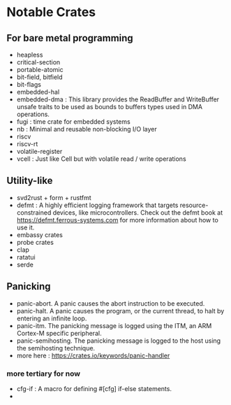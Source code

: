 # Notable Crates

## For bare metal programming
- heapless
- critical-section
- portable-atomic
- bit-field, bitfield
- bit-flags
- embedded-hal
- embedded-dma : This library provides the ReadBuffer and WriteBuffer unsafe traits to be used as bounds to buffers types used in DMA operations.
- fugi : time crate for embedded systems
- nb : Minimal and reusable non-blocking I/O layer
- riscv
- riscv-rt
- volatile-register
- vcell : Just like Cell but with volatile read / write operations

## Utility-like
- svd2rust + form + rustfmt
- defmt : A highly efficient logging framework that targets resource-constrained devices, like microcontrollers.
          Check out the defmt book at https://defmt.ferrous-systems.com for more information about how to use it.
- embassy crates
- probe crates
- clap
- ratatui
- serde

## Panicking
- panic-abort. A panic causes the abort instruction to be executed.
- panic-halt. A panic causes the program, or the current thread, to halt by entering an infinite loop.
- panic-itm. The panicking message is logged using the ITM, an ARM Cortex-M specific peripheral.
- panic-semihosting. The panicking message is logged to the host using the semihosting technique.
- more here : https://crates.io/keywords/panic-handler


### more tertiary for now
- cfg-if  : A macro for defining #[cfg] if-else statements.
- 